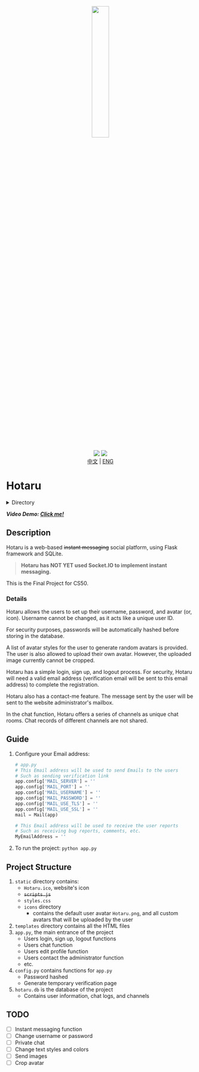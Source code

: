 <div align="center">
  <img src="/static/icons/Hotaru.png" width=30%>
</div>

<br>

<div align="center">
  <img src="https://img.shields.io/badge/Python-3.10.7-orange">
  <img src="https://img.shields.io/badge/Flask-2.2.2-black">
</div>

<div align="center">
  <a href="/docs/cn.md">中文</a> | <a href="README.md">ENG</a>
</div>

# Hotaru

<details>
  <summary>Directory</summary>
  
- [Hotaru](#hotaru)
      - [Video Demo: Click me!](#video-demo-click-me)
  - [Description](#description)
  - [Guide](#guide)
  - [Project Structure](#project-structure)
  - [TODO](#todo)
</details>

***Video Demo: [Click me!](https://youtu.be/PMQW3F9mgek)***

## Description

Hotaru is a web-based ~~instant messaging~~ social platform, using Flask framework and SQLite.
> **Hotaru has NOT YET used Socket.IO to implement instant messaging.**

This is the Final Project for CS50.

### Details

Hotaru allows the users to set up their username, password, and avatar (or, icon). Username cannot be changed, as it acts like a unique user ID.

For security purposes, passwords will be automatically hashed before storing in the database.

A list of avatar styles for the user to generate random avatars is provided. The user is also allowed to upload their own avatar. However, the uploaded image currently cannot be cropped.

Hotaru has a simple login, sign up, and logout process. For security, Hotaru will need a valid email address (verification email will be sent to this email address) to complete the registration.

Hotaru also has a contact-me feature. The message sent by the user will be sent to the website administrator's mailbox.

In the chat function, Hotaru offers a series of channels as unique chat rooms. Chat records of different channels are not shared.

## Guide

1. Configure your Email address:
   ``` Python
   # app.py
   # This Email address will be used to send Emails to the users
   # Such as sending verification link
   app.config['MAIL_SERVER'] = ''
   app.config['MAIL_PORT'] = ''
   app.config['MAIL_USERNAME'] = ''
   app.config['MAIL_PASSWORD'] = ''
   app.config['MAIL_USE_TLS'] = ''
   app.config['MAIL_USE_SSL'] = ''
   mail = Mail(app)

   # This Email address will be used to receive the user reports
   # Such as receiving bug reports, comments, etc.
   MyEmailAddress = ''
   ```
2. To run the project: `python app.py`

## Project Structure

1. `static` directory contains:
   - `Hotaru.ico`, website's icon
   - ~~`scripts.js`~~
   - `styles.css`
   - `icons` directory
     - contains the default user avatar `Hotaru.png`, and all custom avatars that will be uploaded by the user
2. `templates` directory contains all the HTML files
3. `app.py`, the main entrance of the project
   - Users login, sign up, logout functions
   - Users chat function
   - Users edit profile function
   - Users contact the administrator function
   - etc.
4. `config.py` contains functions for `app.py`
   - Password hashed
   - Generate temporary verification page
5. `hotaru.db` is the database of the project
   - Contains user information, chat logs, and channels

## TODO

- [ ] Instant messaging function
- [ ] Change username or password
- [ ] Private chat
- [ ] Change text styles and colors
- [ ] Send images
- [ ] Crop avatar